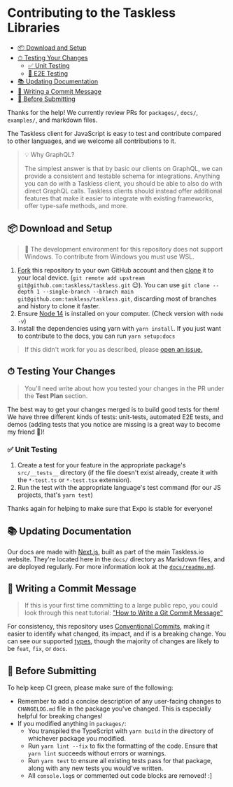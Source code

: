 # Contributing to the Taskless Libraries

- [📦 Download and Setup](#-download-and-setup)
- [⏱ Testing Your Changes](#-testing-your-changes)
  - [✅ Unit Testing](#-unit-testing)
  - [🏁 E2E Testing](#-e2e-testing)
- [📚 Updating Documentation](#-updating-documentation)
- [📝 Writing a Commit Message](#-writing-a-commit-message)
- [🔎 Before Submitting](#-before-submitting)

Thanks for the help! We currently review PRs for `packages/`, `docs/`, `examples/`, and markdown files.

The Taskless client for JavaScript is easy to test and contribute compared to other languages, and we welcome all contributions to it.

> 💡 Why GraphQL?
>
> The simplest answer is that by basic our clients on GraphQL, we can provide a consistent and testable schema for integrations. Anything you can do with a Taskless client, you should be able to also do with direct GraphQL calls. Taskless clients should instead offer additional features that make it easier to integrate with existing frameworks, offer type-safe methods, and more.

## 📦 Download and Setup

> 💽 The development environment for this repository does not support Windows. To contribute from Windows you must use WSL.

1. [Fork](https://help.github.com/articles/fork-a-repo/) this repository to your own GitHub account and then [clone](https://help.github.com/articles/cloning-a-repository/) it to your local device. (`git remote add upstream git@github.com:taskless/taskless.git` 😉). You can use `git clone --depth 1 --single-branch --branch main git@github.com:taskless/taskless.git`, discarding most of branches and history to clone it faster.
2. Ensure [Node 14](https://nodejs.org/) is installed on your computer. (Check version with `node -v`)
3. Install the dependencies using yarn with `yarn install`. If you just want to contribute to the docs, you can run `yarn setup:docs`

> If this didn't work for you as described, please [open an issue.](https://github.com/taskless/taskless/issues/new/choose)

## ⏱ Testing Your Changes

> You'll need write about how you tested your changes in the PR under the **Test Plan** section.

The best way to get your changes merged is to build good tests for them! We have three different kinds of tests: unit-tests, automated E2E tests, and demos (adding tests that you notice are missing is a great way to become my friend 🥳)!

### ✅ Unit Testing

1. Create a test for your feature in the appropriate package's `src/__tests__` directory (if the file doesn't exist already, create it with the `*-test.ts` or `*-test.tsx` extension).
2. Run the test with the appropriate language's test command (for our JS projects, that's `yarn test`)

Thanks again for helping to make sure that Expo is stable for everyone!

## 📚 Updating Documentation

Our docs are made with [Next.js](https://github.com/vercel/next.js), built as part of the main Taskless.io website. They're located here in the `docs/` directory as Markdown files, and are deployed regularly. For more information look at the [`docs/readme.md`](/docs/README.md).

## 📝 Writing a Commit Message

> If this is your first time committing to a large public repo, you could look through this neat tutorial: ["How to Write a Git Commit Message"](https://chris.beams.io/posts/git-commit/)

For consistency, this repository uses [Conventional Commits](https://www.conventionalcommits.org/en/v1.0.0/), making it easier to identify what changed, its impact, and if is a breaking change. You can see our supported [types](./commitlint.config.js), though the majority of changes are likely to be `feat`, `fix`, or `docs`.

## 🔎 Before Submitting

To help keep CI green, please make sure of the following:

- Remember to add a concise description of any user-facing changes to `CHANGELOG.md` file in the package you've changed. This is especially helpful for breaking changes!
- If you modified anything in `packages/`:
  - You transpiled the TypeScript with `yarn build` in the directory of whichever package you modified.
  - Run `yarn lint --fix` to fix the formatting of the code. Ensure that `yarn lint` succeeds without errors or warnings.
  - Run `yarn test` to ensure all existing tests pass for that package, along with any new tests you would've written.
  - All `console.log`s or commented out code blocks are removed! :]
